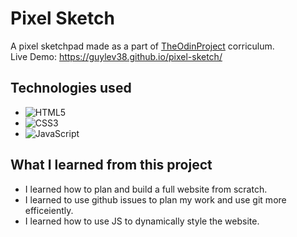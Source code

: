 # Pixel Sketch
A pixel sketchpad made as a part of [TheOdinProject](https://www.theodinproject.com/) corriculum.  
Live Demo: https://guylev38.github.io/pixel-sketch/

## Technologies used
- ![HTML5](https://img.shields.io/badge/html5-%23E34F26.svg?style=for-the-badge&logo=html5&logoColor=white)
- ![CSS3](https://img.shields.io/badge/css3-%231572B6.svg?style=for-the-badge&logo=css3&logoColor=white)
- ![JavaScript](https://img.shields.io/badge/javascript-%23323330.svg?style=for-the-badge&logo=javascript&logoColor=%23F7DF1E)


## What I learned from this project
- I learned how to plan and build a full website from scratch.
- I learned to use github issues to plan my work and use git more efficeiently.
- I learned how to use JS to dynamically style the website.
